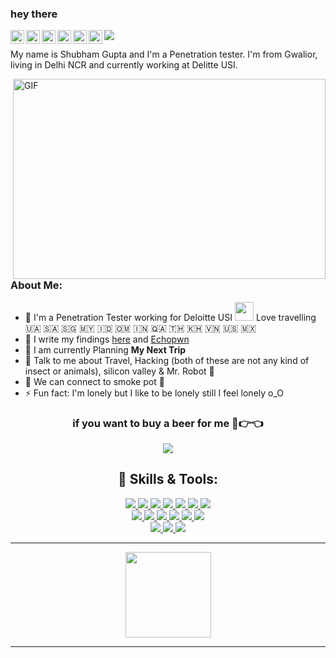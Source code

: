 ### hey there <img src="https://media.giphy.com/media/hvRJCLFzcasrR4ia7z/giphy.gif" width="10px">

<a href="https://discord.gg/NeGvnmuB/">
  <img align="left" alt="Abhishek's Discord" width="22px" src="https://github.com/hackerspider1/hackerspider1/blob/main/discord.svg?raw=true" />
</a>
<a href="https://instagram.com/hackerspider1">
  <img align="left" alt="Abhishek's Discord" width="22px" src="https://github.com/hackerspider1/hackerspider1/blob/main/instagram.svg?raw=true" />
</a>
<a href="https://twitter.com/hackerspider1">
  <img align="left" alt="Shubham Gupta | Twitter" width="22px" src="https://raw.githubusercontent.com/peterthehan/peterthehan/master/assets/twitter.svg?raw=true" />
</a>
<a href="https://www.linkedin.com/in/hackerspider1/">
  <img align="left" alt="Shubham LinkedIN" width="22px" src="https://github.com/hackerspider1/hackerspider1/blob/main/linkedin.svg?raw=true" />
</a>
<a href="https://www.facebook.com/hackerspider1/">
  <img align="left" alt="Shubham Facebook" width="22px" src="https://github.com/hackerspider1/hackerspider1/blob/main/facebook.svg?raw=true" />
</a>
<a href="https://open.spotify.com/playlist/4VFPUarxug3APc05glP2ou?si=GDLtHkdyRnuaEHALKkdi5w">
  <img align="left" alt="Shubham Spotify" width="22px" src="https://github.com/hackerspider1/hackerspider1/blob/main/spotify.svg?raw=true" />
</a>


![](https://visitor-badge.glitch.me/badge?page_id=hackerspider1)

My name is Shubham Gupta and I'm a Penetration tester. I'm from Gwalior, living in Delhi NCR and currently working at Delitte USI.

<img align="right" alt="GIF" src="https://github.com/hackerspider1/hackerspider1/blob/main/code.gif?raw=true" width="500" height="320" />

### About Me:

- 🏦 I'm a Penetration Tester working for Deloitte USI <img src="https://media.giphy.com/media/WUlplcMpOCEmTGBtBW/giphy.gif" width="30"> Love travelling 🇺🇦 🇸🇦 🇸🇬 🇲🇾 🇮🇩 🇴🇲 🇮🇳 🇶🇦 🇹🇭 🇰🇭 🇻🇳 🇺🇸 🇲🇽 
- 📝 I write my findings [here](https://guptashubham.com/) and [Echopwn](https://echopwn.com)
- 🧳  I am currently Planning **My Next Trip**
- 📱  Talk to me about Travel, Hacking (both of these are not any kind of insect or animals), silicon valley & Mr. Robot 🎥 
- 👯 We can connect to smoke pot 🚬 
- ⚡ Fun fact: I'm lonely but I like to be lonely still I feel lonely o_O


<h3 align="center"> if you want to buy a beer for me 🥺👉👈

<p></P>
<a href="https://www.buymeacoffee.com/hackerspider1"><img src="https://img.buymeacoffee.com/button-api/?text=Buy me a beer&emoji=&slug=hackerspider1&button_colour=FF5F5F&font_colour=ffffff&font_family=Cookie&outline_colour=000000&coffee_colour=FFDD00"></a>
</h3>

<h2 align="center"> 🔧 Skills & Tools: </h2>


<p align="center">
  <a href="https://www.typescriptlang.org/">
    <img src="https://img.shields.io/badge/Web-PT-3178C6?&style=for-the-badge&logo=web&logoColor=white">
  </a>
  <a href="https://golang.org/">
    <img src="https://img.shields.io/badge/PT-00ADD8?&style=for-the-badge&logo=android&logoColor=white">
  </a>
  <a href="https://www.rust-lang.org/">
    <img src="https://img.shields.io/badge/PT-000000?&style=for-the-badge&logo=ios&logoColor=white">
  </a>
  <a href="https://www.cplusplus.com/doc/tutorial/">
    <img src="https://img.shields.io/badge/burp Suite-00599C?style=for-the-badge&logo=java&logoColor=white">
  </a>
  <a href="https://html.com/">
    <img src="https://img.shields.io/badge/HTML-E34F26?style=for-the-badge&logo=HTML5&logoColor=white">
  </a>
  <a href="https://www.w3schools.com/css/">
    <img src="https://img.shields.io/badge/Dirsearch-1572B6?style=for-the-badge&logo=python&logoColor=white">
  </a>
  <a href="https://www.javascript.com/">
    <img src="https://img.shields.io/badge/Subfinder-httpx-323330?style=for-the-badge&logo=go&logoColor=F7DF1E">
  </a>
  <br>
  <a href="https://nodejs.org/en/">
    <img src="https://img.shields.io/badge/Naabu-nuclei-339933?style=for-the-badge&logo=go&logoColor=white">
  </a>
  <a href="https://www.json.org/json-en.html">
    <img src="https://img.shields.io/badge/Assetfinder-Amass-000000?style=for-the-badge&logo=go&logoColor=white">
  </a>
  <a href="https://www.sublimetext.com/">
    <img src="https://img.shields.io/badge/sublime%20text-FF9800?&style=for-the-badge&logo=sublime-text&logoColor=white">
  </a>
  <a href="https://code.visualstudio.com/">
    <img src="https://img.shields.io/badge/VS%20Code-007ACC?&style=for-the-badge&logo=visual-studio-code&logoColor=white">
  </a>
  <a href="https://www.google.com/intl/en_in/chrome/">
    <img src="https://img.shields.io/badge/google%20chrome-4285F4?&style=for-the-badge&logo=google%20chrome&logoColor=white">
  </a>
  <a href="https://git-scm.com/">
    <img src="https://img.shields.io/badge/github-F05032?&style=for-the-badge&logo=github&logoColor=white">
  </a>
  <br>
  <a href="https://reactjs.org/">
    <img src="https://img.shields.io/badge/Metasploit-61DAFB?&style=for-the-badge&logo=Meta&logoColor=121212">
  </a>
  <a href="https://www.sqlite.org/index.html">
    <img src="https://img.shields.io/badge/Sqlmap-003B57?&style=for-the-badge&logo=mysql&logoColor=white">
  </a>
  <a href="https://expressjs.com/">
    <img src="https://img.shields.io/badge/MacOS-000000?&style=for-the-badge&logo=Apple&logoColor=white">
  </a>
</p>


---

<div align="center">
	<a href="https://www.guptashubham.com/"><img height="137px" src="https://github-readme-stats.vercel.app/api?username=hackerspider1&hide_title=true&hide_border=true&show_icons=true&include_all_commits=true&count_private=true&line_height=21&text_color=000&icon_color=000&bg_color=0,ea6161,ffc64d,fffc4d,52fa5a&theme=graywhite" />
	</div>

---
